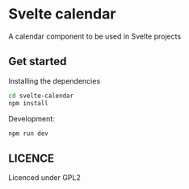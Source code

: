 # Svelte calendar

A calendar component to be used in Svelte projects

## Get started

Installing the dependencies
```bash
cd svelte-calendar
npm install
```

Development:
```bash
npm run dev
```
## LICENCE
Licenced under GPL2
